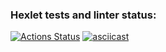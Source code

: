 ### Hexlet tests and linter status:
[![Actions Status](https://github.com/blonde2029/java-project-71/workflows/hexlet-check/badge.svg)](https://github.com/blonde2029/java-project-71/actions)
 [![asciicast](https://asciinema.org/a/NqJFJTjUKwjxhx9kwoU31kbJJ.svg)](https://asciinema.org/a/NqJFJTjUKwjxhx9kwoU31kbJJ) 
